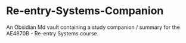 # Re-entry-Systems-Companion
An Obsidian Md vault containing a study companion / summary for the AE4870B - Re-entry Systems course.
